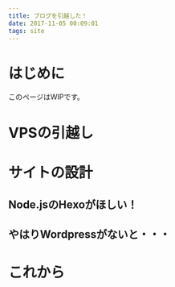 ```yaml
---
title: ブログを引越した！
date: 2017-11-05 00:09:01
tags: site
---
```


# はじめに
このページはWIPです。

# VPSの引越し

# サイトの設計

## Node.jsのHexoがほしい！

## やはりWordpressがないと・・・

# これから

